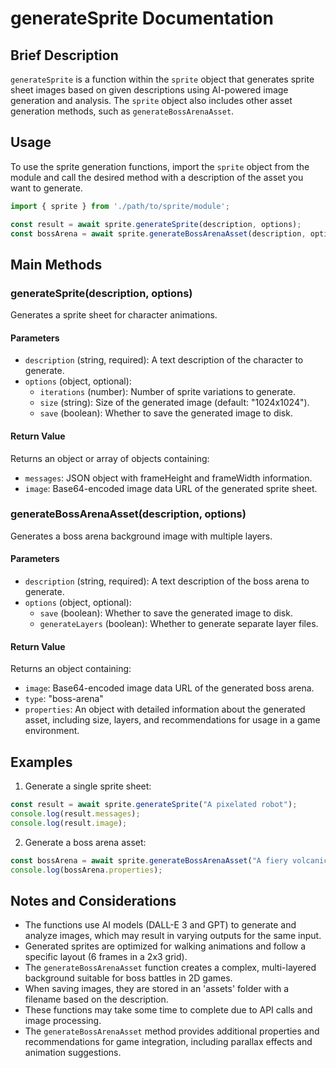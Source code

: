 # generateSprite Documentation

## Brief Description
`generateSprite` is a function within the `sprite` object that generates sprite sheet images based on given descriptions using AI-powered image generation and analysis. The `sprite` object also includes other asset generation methods, such as `generateBossArenaAsset`.

## Usage
To use the sprite generation functions, import the `sprite` object from the module and call the desired method with a description of the asset you want to generate.

```javascript
import { sprite } from './path/to/sprite/module';

const result = await sprite.generateSprite(description, options);
const bossArena = await sprite.generateBossArenaAsset(description, options);
```

## Main Methods

### generateSprite(description, options)

Generates a sprite sheet for character animations.

#### Parameters
- `description` (string, required): A text description of the character to generate.
- `options` (object, optional):
  - `iterations` (number): Number of sprite variations to generate.
  - `size` (string): Size of the generated image (default: "1024x1024").
  - `save` (boolean): Whether to save the generated image to disk.

#### Return Value
Returns an object or array of objects containing:
- `messages`: JSON object with frameHeight and frameWidth information.
- `image`: Base64-encoded image data URL of the generated sprite sheet.

### generateBossArenaAsset(description, options)

Generates a boss arena background image with multiple layers.

#### Parameters
- `description` (string, required): A text description of the boss arena to generate.
- `options` (object, optional):
  - `save` (boolean): Whether to save the generated image to disk.
  - `generateLayers` (boolean): Whether to generate separate layer files.

#### Return Value
Returns an object containing:
- `image`: Base64-encoded image data URL of the generated boss arena.
- `type`: "boss-arena"
- `properties`: An object with detailed information about the generated asset, including size, layers, and recommendations for usage in a game environment.

## Examples

1. Generate a single sprite sheet:
```javascript
const result = await sprite.generateSprite("A pixelated robot");
console.log(result.messages);
console.log(result.image);
```

2. Generate a boss arena asset:
```javascript
const bossArena = await sprite.generateBossArenaAsset("A fiery volcanic arena with lava pits and crumbling platforms");
console.log(bossArena.properties);
```

## Notes and Considerations
- The functions use AI models (DALL-E 3 and GPT) to generate and analyze images, which may result in varying outputs for the same input.
- Generated sprites are optimized for walking animations and follow a specific layout (6 frames in a 2x3 grid).
- The `generateBossArenaAsset` function creates a complex, multi-layered background suitable for boss battles in 2D games.
- When saving images, they are stored in an 'assets' folder with a filename based on the description.
- These functions may take some time to complete due to API calls and image processing.
- The `generateBossArenaAsset` method provides additional properties and recommendations for game integration, including parallax effects and animation suggestions.